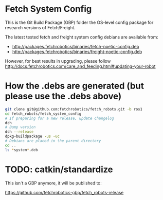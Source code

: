 # Fetch System Config

This is the Git Build Package (GBP) folder the OS-level config package
for research versions of Fetch/Freight.

The latest tested fetch and freight system config debians are available from:

- http://packages.fetchrobotics/binaries/fetch-noetic-config.deb
- http://packages.fetchrobotics/binaries/freight-noetic-config.deb

However, for best results in upgrading, please follow
http://docs.fetchrobotics.com/care_and_feeding.html#updating-your-robot

# How the .debs are generated (but please use the .debs above)

```bash
git clone git@github.com:fetchrobotics/fetch_robots.git -b ros1
cd fetch_robots/fetch_system_config
# If preparing for a new release, update changelog
dch
# Bump version
dch --release
dpkg-buildpackage -us -uc
# Debians are placed in the parent directory
cd ..
ls *system*.deb
```

# TODO: catkin/standardize

This isn't a GBP anymore, it will be published to:

https://github.com/fetchrobotics-gbp/fetch_robots-release
